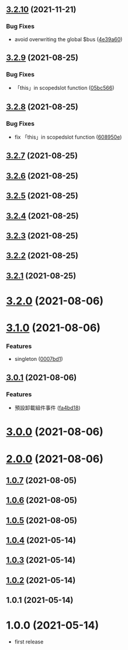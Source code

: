## [3.2.10](https://github.com/dylan237/vuejs-dynamic-component/compare/v3.2.9...v3.2.10) (2021-11-21)


### Bug Fixes

* avoid overwriting the global $bus ([4e39a60](https://github.com/dylan237/vuejs-dynamic-component/commit/4e39a60f72baf80977d715e92a7c64961892092d))



## [3.2.9](https://github.com/dylan237/vuejs-dynamic-component/compare/v3.2.8...v3.2.9) (2021-08-25)


### Bug Fixes

* 「this」in scopedslot function ([05bc566](https://github.com/dylan237/vuejs-dynamic-component/commit/05bc5666a3e30e4b3ccf37cb3d4be047758bdad1))



## [3.2.8](https://github.com/dylan237/vuejs-dynamic-component/compare/v3.2.7...v3.2.8) (2021-08-25)


### Bug Fixes

* fix 「this」in  scopedslot function ([608950e](https://github.com/dylan237/vuejs-dynamic-component/commit/608950ec10579d45e3d4c824fc17f9fe5115b48c))



## [3.2.7](https://github.com/dylan237/vuejs-dynamic-component/compare/v3.2.6...v3.2.7) (2021-08-25)



## [3.2.6](https://github.com/dylan237/vuejs-dynamic-component/compare/v3.2.5...v3.2.6) (2021-08-25)



## [3.2.5](https://github.com/dylan237/vuejs-dynamic-component/compare/v3.2.4...v3.2.5) (2021-08-25)



## [3.2.4](https://github.com/dylan237/vuejs-dynamic-component/compare/v3.2.1...v3.2.4) (2021-08-25)



## [3.2.3](https://github.com/dylan237/vuejs-dynamic-component/compare/v3.2.1...v3.2.3) (2021-08-25)



## [3.2.2](https://github.com/dylan237/vuejs-dynamic-component/compare/v0.1.1...v3.2.2) (2021-08-25)



## [3.2.1](https://github.com/dylan237/vuejs-dynamic-component/compare/v3.2.0...v3.2.1) (2021-08-25)



# [3.2.0](https://github.com/dylan237/vuejs-dynamic-component/compare/v3.1.0...v3.2.0) (2021-08-06)



# [3.1.0](https://github.com/dylan237/vuejs-dynamic-component/compare/v3.0.1...v3.1.0) (2021-08-06)


### Features

* singleton ([0007bd1](https://github.com/dylan237/vuejs-dynamic-component/commit/0007bd16565fc7fa203e6277d4bbee330632d9e8))



## [3.0.1](https://github.com/dylan237/vuejs-dynamic-component/compare/v3.0.0...v3.0.1) (2021-08-06)

### Features

- 預設卸載組件事件 ([fa4bd18](https://github.com/dylan237/vuejs-dynamic-component/commit/fa4bd1862b094e327da5b83789cdc8d790f04684))

# [3.0.0](https://github.com/dylan237/vuejs-dynamic-component/compare/v2.0.0...v3.0.0) (2021-08-06)

# [2.0.0](https://github.com/dylan237/vuejs-dynamic-component/compare/v1.0.7...v2.0.0) (2021-08-06)

## [1.0.7](https://github.com/dylan237/vuejs-dynamic-component/compare/v1.0.6...v1.0.7) (2021-08-05)

## [1.0.6](https://github.com/dylan237/vuejs-dynamic-component/compare/v1.0.4...v1.0.6) (2021-08-05)

## [1.0.5](https://github.com/dylan237/vuejs-dynamic-component/compare/v1.0.4...v1.0.5) (2021-08-05)

## [1.0.4](https://github.com/dylan237/vuejs-dynamic-component/compare/v1.0.3...v1.0.4) (2021-05-14)

## [1.0.3](https://github.com/dylan237/vuejs-dynamic-component/compare/v1.0.2...v1.0.3) (2021-05-14)

## [1.0.2](https://github.com/dylan237/vuejs-dynamic-component/compare/v1.0.1...v1.0.2) (2021-05-14)

## 1.0.1 (2021-05-14)

# 1.0.0 (2021-05-14)

- first release
